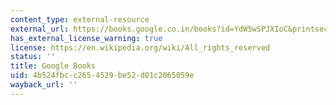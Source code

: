 ```yaml
---
content_type: external-resource
external_url: https://books.google.co.in/books?id=YdW5wSPJXIoC&printsec=frontcover&dq=The+Collapse+of+Complex+Societies&hl=en&sa=X&redir_esc=y#v=onepage&q=The%20Collapse%20of%20Complex%20Societies&f=false
has_external_license_warning: true
license: https://en.wikipedia.org/wiki/All_rights_reserved
status: ''
title: Google Books
uid: 4b524fbc-c265-4529-be52-d01c2065059e
wayback_url: ''
---
```

